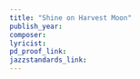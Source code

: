 ```yaml
---
title: "Shine on Harvest Moon"
publish_year:
composer:
lyricist:
pd_proof_link:
jazzstandards_link:
---
```

